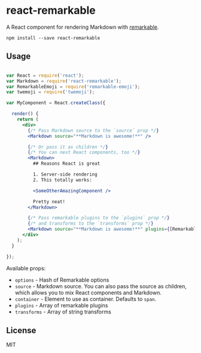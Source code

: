react-remarkable
=================

A React component for rendering Markdown with [remarkable](https://github.com/jonschlinkert/remarkable).

```
npm install --save react-remarkable
```

## Usage

```jsx

var React = require('react');
var Markdown = require('react-remarkable');
var RemarkableEmoji = require('remarkable-emoji');
var twemoji = require('twemoji');

var MyComponent = React.createClass({

  render() {
    return (
      <div>
        {/* Pass Markdown source to the `source` prop */}
        <Markdown source="**Markdown is awesome!**" />

        {/* Or pass it as children */}
        {/* You can nest React components, too */}
        <Markdown>
          ## Reasons React is great

          1. Server-side rendering
          2. This totally works:

          <SomeOtherAmazingComponent />

          Pretty neat!
        </Markdown>

        {/* Pass remarkable plugins to the `plugins` prop */}
        {/* and transforms to the `transforms` prop */}
        <Markdown source="**Markdown is awesome!**" plugins={[RemarkableEmoji]} transforms={[twemoji.parse]} />
      </div>
    );
  }

});

```

Available props:

- `options` - Hash of Remarkable options
- `source`  - Markdown source. You can also pass the source as children, which allows you to mix React components and Markdown.
- `container` - Element to use as container. Defaults to `span`.
- `plugins` - Array of remarkable plugins
- `transforms` - Array of string transforms

## License
MIT

